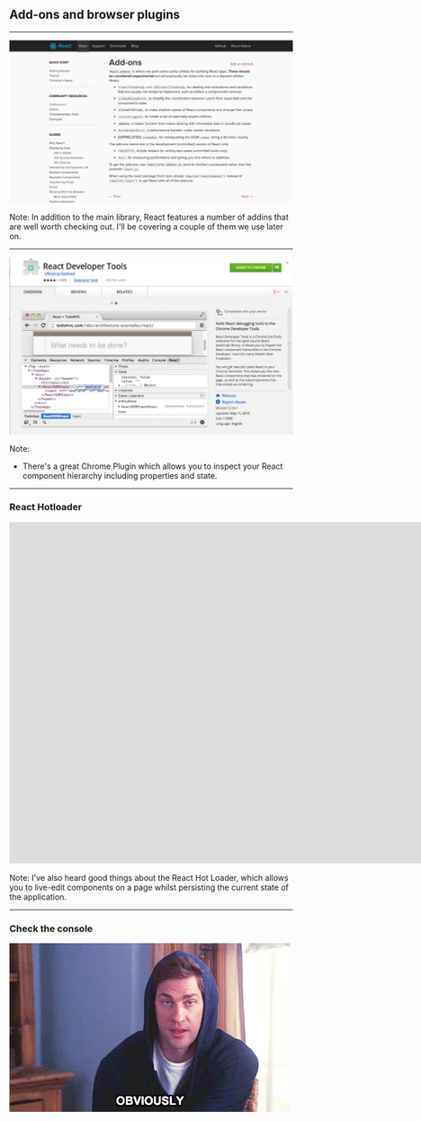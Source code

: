 ## Add-ons and browser plugins

---

![react-addons](../../images/react-addons.png)

Note:
In addition to the main library, React features a number of addins that are well worth checking out. I'll be covering a couple of them we use later on.

---

![react-dev-tools](../../images/react-dev-tools.png)

Note:
- There's a great Chrome Plugin which allows you to inspect your React component hierarchy including properties and state.

---


### React Hotloader

<iframe src="https://player.vimeo.com/video/100010922#t=7s?autoplay=0" width="1920" height="607" frameborder="0" webkitallowfullscreen mozallowfullscreen allowfullscreen></iframe>

Note:
I've also heard good things about the React Hot Loader, which allows you to live-edit components on a page whilst persisting the current state of the application.

---

### Check the console
![Obviously](../../images/obviously.gif)<!-- .element: class="fragment" width="800" -->

